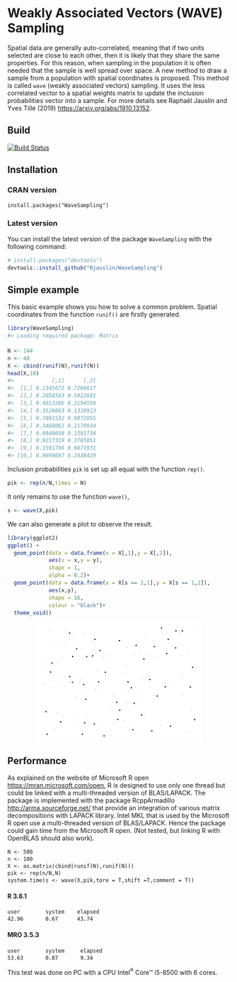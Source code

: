 
<!-- README.md is generated from README.Rmd. Please edit that file -->

# Weakly Associated Vectors (WAVE) Sampling

Spatial data are generally auto-correlated, meaning that if two units
selected are close to each other, then it is likely that they share the
same properties. For this reason, when sampling in the population it is
often needed that the sample is well spread over space. A new method to
draw a sample from a population with spatial coordinates is proposed.
This method is called `wave` (weakly associated vectors) sampling. It
uses the less correlated vector to a spatial weights matrix to update
the inclusion probabilities vector into a sample. For more details see
Raphaël Jauslin and Yves Tillé (2019)
<https://arxiv.org/abs/1910.13152>.

## Build

[![Build
Status](https://travis-ci.org/RJauslin/WaveSampling.svg?branch=master)](https://travis-ci.org/RJauslin/WaveSampling)

## Installation

### CRAN version

    install.packages("WaveSampling")

### Latest version

You can install the latest version of the package `WaveSampling` with
the following command:

``` r
# install.packages("devtools")
devtools::install_github("Rjauslin/WaveSampling")
```

## Simple example

This basic example shows you how to solve a common problem. Spatial
coordinates from the function `runif()` are firstly generated.

``` r
library(WaveSampling)
#> Loading required package: Matrix

N <- 144
n <- 48
X <- cbind(runif(N),runif(N))
head(X,10)
#>            [,1]      [,2]
#>  [1,] 0.1345672 0.7266617
#>  [2,] 0.2058343 0.5022601
#>  [3,] 0.4913206 0.3194556
#>  [4,] 0.3520863 0.1338913
#>  [5,] 0.7891532 0.9072055
#>  [6,] 0.3468061 0.1179934
#>  [7,] 0.9940038 0.1593734
#>  [8,] 0.9217319 0.3785051
#>  [9,] 0.1591796 0.9871931
#> [10,] 0.9690687 0.2438429
```

Inclusion probabilities `pik` is set up all equal with the function
`rep()`.

``` r
pik <- rep(n/N,times = N)
```

It only remains to use the function `wave()`,

``` r
s <- wave(X,pik)
```

We can also generate a plot to observe the result.

``` r
library(ggplot2)
ggplot() +
  geom_point(data = data.frame(x = X[,1],y = X[,2]),
             aes(x = x,y = y),
             shape = 1,
             alpha = 0.2)+
  geom_point(data = data.frame(x = X[s == 1,1],y = X[s == 1,2]),
             aes(x,y),
             shape = 16,
             colour = "black")+
  theme_void()
```

<img src="man/figures/README-unnamed-chunk-4-1.png" width="75%" style="display: block; margin: auto;" />

## Performance

As explained on the website of Microsoft R open
<https://mran.microsoft.com/open>, R is designed to use only one thread
but could be linked with a multi-threaded version of BLAS/LAPACK. The
package is implemented with the package RcppArmadillo
<http://arma.sourceforge.net/> that provide an integration of various
matrix decompositions with LAPACK library. Intel MKL that is used by the
Microsoft R open use a multi-threaded version of BLAS/LAPACK. Hence the
package could gain time from the Microsoft R open. (Not tested, but
linking R with OpenBLAS should also work).

    N <- 500
    n <- 100
    X <- as.matrix(cbind(runif(N),runif(N)))
    pik <- rep(n/N,N)
    system.time(s <- wave(X,pik,tore = T,shift =T,comment = T))

#### R 3.6.1

    user        system    elapsed 
    42.96       0.67      43.74

#### MRO 3.5.3

    user        system     elapsed 
    53.63       0.87       9.34 

This test was done on PC with a CPU Intel<sup>®</sup> Core™ i5-8500 with
6 cores.
